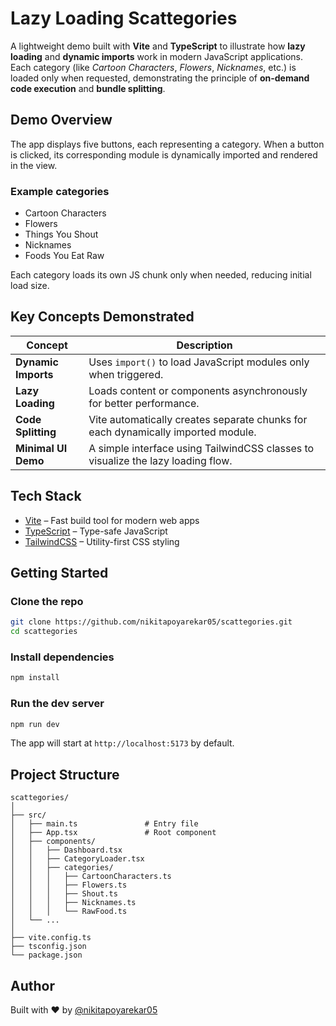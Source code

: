 # Lazy Loading Scattegories

A lightweight demo built with **Vite** and **TypeScript** to illustrate how **lazy loading** and **dynamic imports** work in modern JavaScript applications. Each category (like *Cartoon Characters*, *Flowers*, *Nicknames*, etc.) is loaded only when requested, demonstrating the principle of **on-demand code execution** and **bundle splitting**.

## Demo Overview
The app displays five buttons, each representing a category. When a button is clicked, its corresponding module is dynamically imported and rendered in the view.

### Example categories
- Cartoon Characters  
- Flowers  
- Things You Shout  
- Nicknames  
- Foods You Eat Raw  

Each category loads its own JS chunk only when needed, reducing initial load size.

## Key Concepts Demonstrated

| Concept | Description |
|----------|--------------|
| **Dynamic Imports** | Uses `import()` to load JavaScript modules only when triggered. |
| **Lazy Loading** | Loads content or components asynchronously for better performance. |
| **Code Splitting** | Vite automatically creates separate chunks for each dynamically imported module. |
| **Minimal UI Demo** | A simple interface using TailwindCSS classes to visualize the lazy loading flow. |

## Tech Stack

- [Vite](https://vitejs.dev/) – Fast build tool for modern web apps  
- [TypeScript](https://www.typescriptlang.org/) – Type-safe JavaScript  
- [TailwindCSS](https://tailwindcss.com/) – Utility-first CSS styling  

## Getting Started

### Clone the repo
```bash
git clone https://github.com/nikitapoyarekar05/scattegories.git
cd scattegories
```

### Install dependencies
```bash
npm install
```

### Run the dev server
```bash
npm run dev
```
The app will start at `http://localhost:5173` by default.

## Project Structure

```
scattegories/
│
├── src/
│   ├── main.ts               # Entry file
│   ├── App.tsx               # Root component
│   ├── components/
│   │   ├── Dashboard.tsx
│   │   ├── CategoryLoader.tsx
│   │   ├── categories/
│   │   │   ├── CartoonCharacters.ts
│   │   │   ├── Flowers.ts
│   │   │   ├── Shout.ts
│   │   │   ├── Nicknames.ts
│   │   │   └── RawFood.ts
│   └── ...
│
├── vite.config.ts
├── tsconfig.json
└── package.json
```

## Author
Built with ❤️ by [@nikitapoyarekar05](https://github.com/nikitapoyarekar05)
